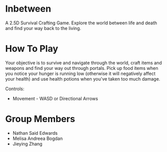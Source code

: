 # Inbetween
A 2.5D Survival Crafting Game. Explore the world between life and death and find your way back to the living.

# How To Play
Your objective is to survive and navigate through the world, craft items and weapons and find your way out through portals. Pick up food items when you notice your hunger is running low (otherwise it will negatively affect your health) and use health potions when you've taken too much damage.

Controls:
 - Movement - WASD or Directional Arrows

# Group Members
- Nathan Said Edwards
- Melisa Andreea Bogdan
- Jieying Zhang
